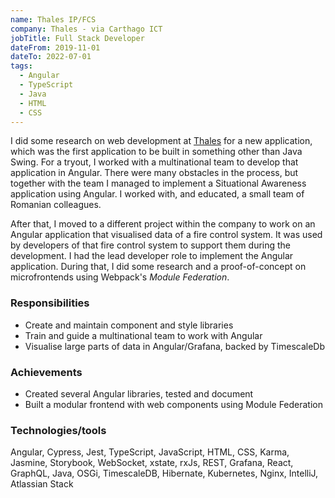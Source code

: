 ```yaml
---
name: Thales IP/FCS
company: Thales - via Carthago ICT
jobTitle: Full Stack Developer
dateFrom: 2019-11-01
dateTo: 2022-07-01
tags:
  - Angular
  - TypeScript
  - Java
  - HTML
  - CSS
---
```


I did some research on web development at [Thales](https://www.thalesgroup.com/en/) for a new application, which was the first application to be built in something other than Java Swing. For a tryout, I worked with a multinational team to develop that application in Angular. There were many obstacles in the process, but together with the team I managed to implement a Situational Awareness application using Angular. I worked with, and educated, a small team of Romanian colleagues.

After that, I moved to a different project within the company to work on an Angular application that visualised data of a fire control system. It was used by developers of that fire control system to support them during the development. I had the lead developer role to implement the Angular application. During that, I did some research and a proof-of-concept on microfrontends using Webpack's _Module Federation_.

### Responsibilities

- Create and maintain component and style libraries
- Train and guide a multinational team to work with Angular
- Visualise large parts of data in Angular/Grafana, backed by TimescaleDb

### Achievements

- Created several Angular libraries, tested and document
- Built a modular frontend with web components using Module Federation

### Technologies/tools

Angular, Cypress, Jest, TypeScript, JavaScript, HTML, CSS, Karma, Jasmine, Storybook, WebSocket, xstate, rxJs, REST, Grafana, React, GraphQL, Java, OSGi, TimescaleDB, Hibernate, Kubernetes, Nginx, IntelliJ, Atlassian Stack
